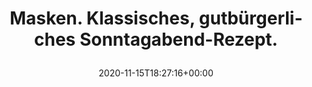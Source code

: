 ---
retweeted: false
source: <a href="http://twitter.com/download/android" rel="nofollow">Twitter for Android</a>
entities:
  user_mentions: []
  urls: []
  symbols: []
  media:
  - expanded_url: https://twitter.com/bascht/status/1328041895268917249/photo/1
    indices:
    - '58'
    - '81'
    url: https://t.co/eLV8H42kK1
    media_url: http://pbs.twimg.com/media/Em4nEJqXcAIFv5B.jpg
    id_str: '1328041892387450882'
    id: '1328041892387450882'
    media_url_https: https://pbs.twimg.com/media/Em4nEJqXcAIFv5B.jpg
    sizes:
      medium:
        w: '900'
        h: '1200'
        resize: fit
      thumb:
        w: '150'
        h: '150'
        resize: crop
      small:
        w: '510'
        h: '680'
        resize: fit
      large:
        w: '1536'
        h: '2048'
        resize: fit
    type: photo
    display_url: pic.twitter.com/eLV8H42kK1
  hashtags: []
display_text_range:
- '0'
- '81'
favorite_count: '2'
id_str: '1328041895268917249'
truncated: false
retweet_count: '0'
id: '1328041895268917249'
possibly_sensitive: false
created_at: Sun Nov 15 18:27:16 +0000 2020
favorited: false
full_text: |-
  Masken.
  Klassisches, gutbürgerliches Sonntagabend-Rezept.
lang: de
extended_entities:
  media:
  - expanded_url: https://twitter.com/bascht/status/1328041895268917249/photo/1
    indices:
    - '58'
    - '81'
    url: https://t.co/eLV8H42kK1
    media_url: http://pbs.twimg.com/media/Em4nEJqXcAIFv5B.jpg
    id_str: '1328041892387450882'
    id: '1328041892387450882'
    media_url_https: https://pbs.twimg.com/media/Em4nEJqXcAIFv5B.jpg
    sizes:
      medium:
        w: '900'
        h: '1200'
        resize: fit
      thumb:
        w: '150'
        h: '150'
        resize: crop
      small:
        w: '510'
        h: '680'
        resize: fit
      large:
        w: '1536'
        h: '2048'
        resize: fit
    type: photo
    display_url: pic.twitter.com/eLV8H42kK1
tags:
- pesos/twitter
date: '2020-11-15T18:27:16+00:00'
src: https://twitter.com/bascht/status/1328041895268917249
original_url: https://twitter.com/bascht/status/1328041895268917249
type: twitter_tweet
media_url: https://img.bascht.com/twitter/pbs.twimg.com/media/Em4nEJqXcAIFv5B.jpg
text: |-
  Masken.
  Klassisches, gutbürgerliches Sonntagabend-Rezept.
title: |
  Masken.
  Klassisches, gutbürgerliches Sonntagabend-Rezept.

---